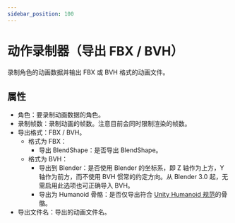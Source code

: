 ```yaml
---
sidebar_position: 100
---
```


# 动作录制器（导出 FBX / BVH）

录制角色的动画数据并输出 FBX 或 BVH 格式的动画文件。

## 属性

* 角色：要录制动画数据的角色。
* 录制帧数：录制动画的帧数。注意目前会同时限制渲染的帧数。
* 导出格式：FBX / BVH。
  * 格式为 FBX：
    * 导出 BlendShape：是否导出 BlendShape。
  * 格式为 BVH：
    * 导出到 Blender：是否使用 Blender 的坐标系，即 Z 轴作为上方，Y 轴作为前方，而不使用 BVH 惯常的约定方向。从 Blender 3.0 起，无需启用此选项也可正确导入 BVH。
    * 导出为 Humanoid 骨骼：是否仅导出符合 [Unity Humanoid 规范](https://docs.unity3d.com/Manual/AvatarCreationandSetup.html)的骨骼。
* 导出文件名：导出的动画文件名。
